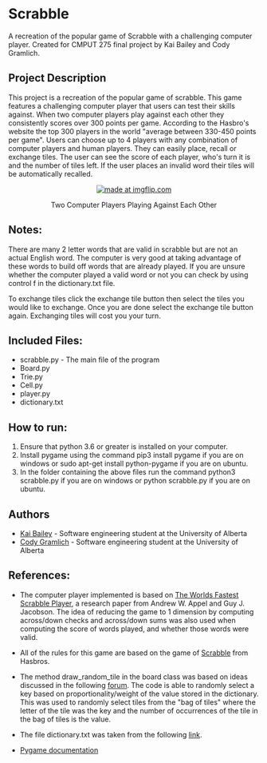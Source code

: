 # Scrabble
A recreation of the popular game of Scrabble with a challenging computer player. Created for CMPUT 275 final project by Kai Bailey and Cody Gramlich.

## Project Description
This project is a recreation of the popular game of scrabble. This game features a challenging computer player that users can test their skills against. When two computer players play against each other they consistently scores over 300 points per game. According to the Hasbro's website the top 300 players in the world "average between 330-450 points per game". Users can choose up to 4 players with any combination of computer players and human players. They can easily place, recall or exchange tiles. The user can see the score of each player, who's turn it is and the number of tiles left. If the user places an invalid word their tiles will be automatically recalled.

<a href="https://imgflip.com/gif/29pael"><p style="text-align:center;"> <img src="https://i.imgflip.com/29pael.gif" title="made at imgflip.com" /></p></a>

<center>Two Computer Players Playing Against Each Other</center>

## Notes:
There are many 2 letter words that are valid in scrabble but are not an actual English word. The computer is very good at taking advantage of these words to build off words that are already played. If you are unsure whether the computer played a
valid word or not you can check by using control f in the dictionary.txt file.

To exchange tiles click the exchange tile button then select the tiles you would like to exchange. Once you are done select
the exchange tile button again. Exchanging tiles will cost you your turn.


## Included Files:
- scrabble.py - The main file of the program
- Board.py
- Trie.py
- Cell.py
- player.py
- dictionary.txt


## How to run:
1) Ensure that python 3.6 or greater is installed on your computer.
2) Install pygame using the command pip3 install pygame if you are on windows or
   sudo apt-get install python-pygame if you are on ubuntu.
3) In the folder containing the above files run the command python3 scrabble.py if you
   are on windows or python scrabble.py if you are on ubuntu.


## Authors
- [Kai Bailey](https://github.com/Kai-Bailey) - Software engineering student at the University of Alberta
- [Cody Gramlich](https://github.com/CodyGramlich) - Software engineering student at the University of Alberta

## References:

- The computer player implemented is based on [The Worlds Fastest Scrabble Player](https://pdfs.semanticscholar.org/da31/cb24574f7c881a5dbf008e52aac7048c9d9c.pdf), a research paper from Andrew W. Appel and
Guy J. Jacobson. The idea of reducing the game to 1 dimension by computing across/down checks and across/down sums was also
used when computing the score of words played, and whether those words were valid.

- All of the rules for this game are based on the game of [Scrabble](https://scrabble.hasbro.com/en-us) from Hasbros.

- The method draw_random_tile in the board class was based on ideas discussed in the following [forum](https://stackoverflow.com/questions/2570690/python-algorithm-to-randomly-select-a-key-based-on-proportionality-weight). The code is able
to randomly select a key based on proportionality/weight of the value stored in the dictionary. This was used to randomly
select tiles from the "bag of tiles" where the letter of the tile was the key and the number of occurrences of the tile in
the bag of tiles is the value.

- The file dictionary.txt was taken from the following [link](https://raw.githubusercontent.com/jonbcard/scrabble-bot/master/src/dictionary.txt).

- [Pygame documentation](https://www.pygame.org/docs/)
